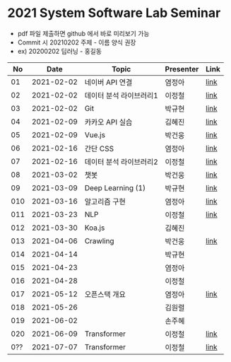 # 2021 System Software Lab Seminar
- pdf 파일 제출하면 github 에서 바로 미리보기 가능
- Commit 시 20210202 주제 - 이름 양식 권장
- ex) 20200202 딥러닝 - 홍길동

| No |Date|               Topic               |  Presenter  |    Link   |
|----|----------------|------------------------------------|-------------|-----------|
| 01 |2021-02-02|네이버 API 연결|염정아|[link](https://github.com/KITSSL/2021_SEMINA/blob/main/2%EC%9B%94/20200202%20%EB%84%A4%EC%9D%B4%EB%B2%84%20API.pptx)|
| 02 |2021-02-02|데이터 분석 라이브러리1|이정철|[link](https://github.com/KITSSL/2021_SEMINA/blob/main/2%EC%9B%94/%EB%8D%B0%EC%9D%B4%ED%84%B0%EB%B6%84%EC%84%9D%20%EB%9D%BC%EC%9D%B4%EB%B8%8C%EB%9F%AC%EB%A6%AC.pptx)|
| 03 |2021-02-02|Git|박규현|[link](https://github.com/KITSSL/2021_SEMINA/blob/main/2%EC%9B%94/3%EB%B2%88%EC%A7%B8.pptx)|
| 04 |2021-02-09|카카오 API 실습|김혜진|[link](https://github.com/KITSSL/2021_SEMINA/blob/main/2%EC%9B%94/210209_%EC%B9%B4%EC%B9%B4%EC%98%A4%20API%20%EC%8B%A4%EC%8A%B5.pptx)|
| 05 |2021-02-09|Vue.js|박건웅|[link](https://github.com/KITSSL/2021_SEMINA/blob/main/2%EC%9B%94/%EC%84%B8%EB%AF%B8%EB%82%984.pptx)|
| 06 |2021-02-16|간단 CSS|염정아|[link](https://github.com/KITSSL/2021_SEMINA/blob/main/2%EC%9B%94/20210216%20%EA%B0%84%EB%8B%A8CSS.pptx)|
| 07 |2021-02-16|데이터 분석 라이브러리2|이정철|[link](https://github.com/KITSSL/2021_SEMINA/blob/main/2%EC%9B%94/%EB%8D%B0%EC%9D%B4%ED%84%B0%EB%B6%84%EC%84%9D%20%EB%9D%BC%EC%9D%B4%EB%B8%8C%EB%9F%AC%EB%A6%AC2.pptx)|
| 08 |2021-03-02|챗봇|박건웅|[link](https://github.com/KITSSL/2021_SEMINA/blob/main/3%EC%9B%94/%EC%84%B8%EB%AF%B8%EB%82%985.pptx)|
| 09 |2021-03-09|Deep Learning (1)|박규현|[link](https://github.com/KITSSL/2021_SEMINA/blob/main/3%EC%9B%94/20190431%20deeplearning(1).7z)|
| 010 |2021-03-16|알고리즘 구현|염정아|[link](https://github.com/KITSSL/2021_SEMINA/blob/main/3%EC%9B%94/20210316%20%EC%95%8C%EA%B3%A0%EB%A6%AC%EC%A6%98%EA%B5%AC%ED%98%84.pptx)|
| 011 |2021-03-23|NLP|이정철|[link](https://github.com/KITSSL/2021_SEMINA/blob/main/4%EC%9B%94/%EC%9E%90%EC%97%B0%EC%96%B4%EC%B2%98%EB%A6%AC.pptx)|
| 012 |2021-03-30|Koa.js|김혜진||
| 013 |2021-04-06|Crawling|박건웅|[link](https://github.com/KITSSL/2021_SEMINA/blob/main/4%EC%9B%94/%EC%84%B8%EB%AF%B8%EB%82%986.pptx)|
| 014 |2021-04-14||박규현||
| 015 |2021-04-23||염정아||
| 016 |2021-04-28||이정철||
| 017 |2021-05-12|오픈스택 개요|염정아|[link](https://github.com/KITSSL/2021_SEMINA/commit/352108c55497173436db23ac915446ed8c01b9cb)|
| 018 |2021-05-26||김원렬||
| 019 |2021-06-02||손주혜||
| 020 |2021-06-09|Transformer|이정철|[link](https://github.com/KITSSL/2021_SEMINA/commit/793f4754e2b05081a78a25866bb63a382e1f0ab9)|
| 0?? |2021-07-07|Transformer|이정철|[link](https://github.com/KITSSL/2021_SEMINA/commit/d665b30be894db9bf03fd6c52749e2211ca8a862)|


